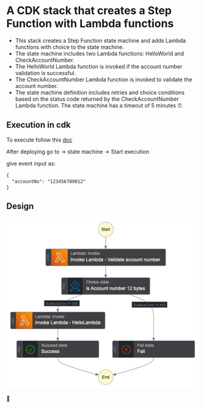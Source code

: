 # A CDK stack that creates a Step Function with Lambda functions

- This stack creates a Step Function state machine and adds Lambda functions with choice to the state machine.
- The state machine includes two Lambda functions: HelloWorld and CheckAccountNumber.
- The HelloWorld Lambda function is invoked if the account number validation is successful.
- The CheckAccountNumber Lambda function is invoked to validate the account number.
- The state machine definition includes retries and choice conditions based on the status code returned by the CheckAccountNumber Lambda function. The state machine has a timeout of 5 minutes :alarm_clock:.

## Execution in cdk

To execute follow this [doc](https://docs.aws.amazon.com/cdk/v2/guide/getting_started.html)

After deploying go to -> state machine -> Start execution

give event input as:

```
{
  "accountNo": "123456789012"
}
```

## Design

![alt text](stepfunctions_graph.png)


:muscle: